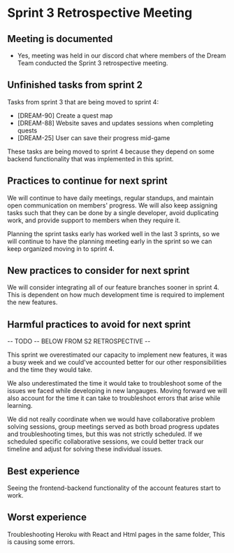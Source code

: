 # Sprint 3 Retrospective Meeting

## Meeting is documented

- Yes, meeting was held in our discord chat where members of the Dream Team conducted the Sprint 3 retrospective meeting.

## Unfinished tasks from sprint 2

Tasks from sprint 3 that are being moved to sprint 4:

- [DREAM-90] Create a quest map
- [DREAM-88] Website saves and updates sessions when completing quests
- [DREAM-25] User can save their progress mid-game

These tasks are being moved to sprint 4 because they depend on some backend functionality that was implemented in this sprint.

## Practices to continue for next sprint

We will continue to have daily meetings, regular standups, and maintain open communication on members' progress. We will also keep assigning tasks such that they can be done by a single developer, avoid duplicating work, and provide support to members when they require it.

Planning the sprint tasks early has worked well in the last 3 sprints, so we will continue to have the planning meeting early in the sprint so we can keep organized moving in to sprint 4.

## New practices to consider for next sprint

We will consider integrating all of our feature branches sooner in sprint 4. This is dependent on how much development time is required to implement the new features.

## Harmful practices to avoid for next sprint

-- TODO -- BELOW FROM S2 RETROSPECTIVE --

This sprint we overestimated our capacity to implement new features, it was a busy week and we could've accounted better for our other responsibilities and the time they would take.

We also underestimated the time it would take to troubleshoot some of the issues we faced while developing in new langauges. Moving forward we will also account for the time it can take to troubleshoot errors that arise while learning.

We did not really coordinate when we would have collaborative problem solving sessions, group meetings served as both broad progress updates and troubleshooting times, but this was not strictly scheduled. If we scheduled specific collaborative sessions, we could better track our timeline and adjust for solving these individual issues.

## Best experience

Seeing the frontend-backend functionality of the account features start to work.

## Worst experience

Troubleshooting Heroku with React and Html pages in the same folder, This is causing some errors.
